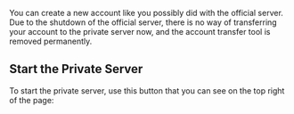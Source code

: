﻿You can create a new account like you possibly did with the official
server. Due to the shutdown of the official server, there is no way of
transferring your account to the private server now, and the account
transfer tool is removed permanently.

## Start the Private Server

To start the private server, use this button that you can see on the top right
of the page: